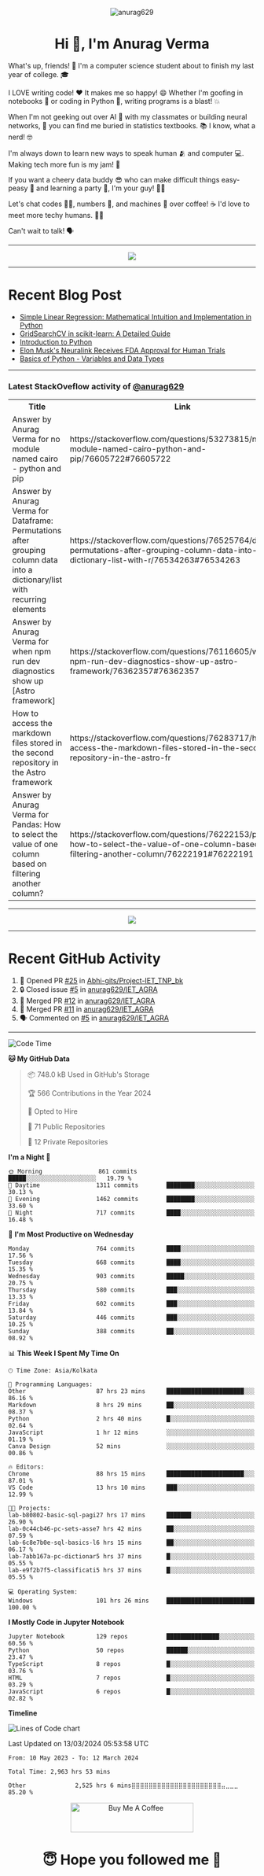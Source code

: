 

<p align="center"> <img src="https://komarev.com/ghpvc/?username=anurag629&label=Profile%20views&color=0e75b6&style=flat" alt="anurag629" /> </p>

<h1 align="center">Hi 👋, I'm Anurag Verma</h1>

What's up, friends! 👋 I'm a computer science student about to finish my last year of college. 🎓

I LOVE writing code! ❤️ It makes me so happy! 😄 Whether I'm goofing in notebooks 📓 or coding in Python 🐍, writing programs is a blast! 💥

When I'm not geeking out over AI 🤖 with my classmates or building neural networks, 🧠 you can find me buried in statistics textbooks. 📚 I know, what a nerd! 🤓

I'm always down to learn new ways to speak human 🫂 and computer 💻. Making tech more fun is my jam! 🍇

If you want a cheery data buddy 😎 who can make difficult things easy-peasy 🥝 and learning a party 🎉, I'm your guy! 🙋‍♂️

Let's chat codes 👨‍💻, numbers 🧮, and machines 🤖 over coffee! ☕ I'd love to meet more techy humans. 💁‍♂️

Can't wait to talk! 🗣️

---

<p align="center">
  <img src="https://spotify-github-profile.vercel.app/api/view.svg?uid=mwvywke3fo2gajpenodnmobfh&cover_image=true&theme=default&show_offline=false&background_color=121212&interchange=false&bar_color=53b14f&bar_color_cover=true">
</p>

---

# Recent Blog Post

<!-- BLOG-POST-LIST:START -->
- [Simple Linear Regression: Mathematical Intuition and Implementation in Python](https://codercops.tech/blog/machine-learning-algorithms/simple-linear-regression-mathematical-intuation)
- [GridSearchCV in scikit-learn: A Detailed Guide](https://codercops.tech/blog/gridsearchcv-in-scikit-learn-a-detailed-guide)
- [Introduction to Python](https://codercops.tech/blog/python-tutorial/introduction-to-python)
- [Elon Musk&#39;s Neuralink Receives FDA Approval for Human Trials](https://codercops.tech/blog/elon-musks-neuralink-receives-fda-approval-for-human-trials)
- [Basics of Python - Variables and Data Types](https://codercops.tech/blog/python-basics-of-python-variables-and-data-types)
<!-- BLOG-POST-LIST:END -->

---

### Latest StackOveflow activity of [@anurag629](https://github.com/anurag629)
<table>
  <tr><th>Title</th><th>Link</th></tr>
  <!-- STACKOVERFLOW:START --><tr><td>Answer by Anurag Verma for no module named cairo - python and pip</td><td>https://stackoverflow.com/questions/53273815/no-module-named-cairo-python-and-pip/76605722#76605722</td></tr><tr><td>Answer by Anurag Verma for Dataframe: Permutations after grouping column data into a dictionary/list with recurring elements</td><td>https://stackoverflow.com/questions/76525764/dataframe-permutations-after-grouping-column-data-into-a-dictionary-list-with-r/76534263#76534263</td></tr><tr><td>Answer by Anurag Verma for when npm run dev diagnostics show up [Astro framework]</td><td>https://stackoverflow.com/questions/76116605/when-npm-run-dev-diagnostics-show-up-astro-framework/76362357#76362357</td></tr><tr><td>How to access the markdown files stored in the second repository in the Astro framework</td><td>https://stackoverflow.com/questions/76283717/how-to-access-the-markdown-files-stored-in-the-second-repository-in-the-astro-fr</td></tr><tr><td>Answer by Anurag Verma for Pandas: How to select the value of one column based on filtering another column?</td><td>https://stackoverflow.com/questions/76222153/pandas-how-to-select-the-value-of-one-column-based-on-filtering-another-column/76222191#76222191</td></tr><!-- STACKOVERFLOW:END -->
</table>

---

<p align="center">
  <img alig src="https://github-profile-trophy.vercel.app/?username=anurag629&theme=onedark&column=-1" />
</p>

---

# Recent GitHub Activity
<!--START_SECTION:activity-->
1. 💪 Opened PR [#25](https://github.com/Abhi-gits/Project-IET_TNP_bk/pull/25) in [Abhi-gits/Project-IET_TNP_bk](https://github.com/Abhi-gits/Project-IET_TNP_bk)
2. 🔒 Closed issue [#5](https://github.com/anurag629/IET_AGRA/issues/5) in [anurag629/IET_AGRA](https://github.com/anurag629/IET_AGRA)
3. 🎉 Merged PR [#12](https://github.com/anurag629/IET_AGRA/pull/12) in [anurag629/IET_AGRA](https://github.com/anurag629/IET_AGRA)
4. 🎉 Merged PR [#11](https://github.com/anurag629/IET_AGRA/pull/11) in [anurag629/IET_AGRA](https://github.com/anurag629/IET_AGRA)
5. 🗣 Commented on [#5](https://github.com/anurag629/IET_AGRA/issues/5#issuecomment-1854540580) in [anurag629/IET_AGRA](https://github.com/anurag629/IET_AGRA)
<!--END_SECTION:activity-->

---

<!--START_SECTION:waka-->
![Code Time](http://img.shields.io/badge/Code%20Time-2%2C968%20hrs%2053%20mins-blue)

**🐱 My GitHub Data** 

> 📦 748.0 kB Used in GitHub's Storage 
 > 
> 🏆 566 Contributions in the Year 2024
 > 
> 💼 Opted to Hire
 > 
> 📜 71 Public Repositories 
 > 
> 🔑 12 Private Repositories 
 > 
**I'm a Night 🦉** 

```text
🌞 Morning                861 commits         █████░░░░░░░░░░░░░░░░░░░░   19.79 % 
🌆 Daytime                1311 commits        ████████░░░░░░░░░░░░░░░░░   30.13 % 
🌃 Evening                1462 commits        ████████░░░░░░░░░░░░░░░░░   33.60 % 
🌙 Night                  717 commits         ████░░░░░░░░░░░░░░░░░░░░░   16.48 % 
```
📅 **I'm Most Productive on Wednesday** 

```text
Monday                   764 commits         ████░░░░░░░░░░░░░░░░░░░░░   17.56 % 
Tuesday                  668 commits         ████░░░░░░░░░░░░░░░░░░░░░   15.35 % 
Wednesday                903 commits         █████░░░░░░░░░░░░░░░░░░░░   20.75 % 
Thursday                 580 commits         ███░░░░░░░░░░░░░░░░░░░░░░   13.33 % 
Friday                   602 commits         ███░░░░░░░░░░░░░░░░░░░░░░   13.84 % 
Saturday                 446 commits         ███░░░░░░░░░░░░░░░░░░░░░░   10.25 % 
Sunday                   388 commits         ██░░░░░░░░░░░░░░░░░░░░░░░   08.92 % 
```


📊 **This Week I Spent My Time On** 

```text
🕑︎ Time Zone: Asia/Kolkata

💬 Programming Languages: 
Other                    87 hrs 23 mins      ██████████████████████░░░   86.16 % 
Markdown                 8 hrs 29 mins       ██░░░░░░░░░░░░░░░░░░░░░░░   08.37 % 
Python                   2 hrs 40 mins       █░░░░░░░░░░░░░░░░░░░░░░░░   02.64 % 
JavaScript               1 hr 12 mins        ░░░░░░░░░░░░░░░░░░░░░░░░░   01.19 % 
Canva Design             52 mins             ░░░░░░░░░░░░░░░░░░░░░░░░░   00.86 % 

🔥 Editors: 
Chrome                   88 hrs 15 mins      ██████████████████████░░░   87.01 % 
VS Code                  13 hrs 10 mins      ███░░░░░░░░░░░░░░░░░░░░░░   12.99 % 

🐱‍💻 Projects: 
lab-b80802-basic-sql-pagi27 hrs 17 mins      ███████░░░░░░░░░░░░░░░░░░   26.90 % 
lab-0c44cb46-pc-sets-asse7 hrs 42 mins       ██░░░░░░░░░░░░░░░░░░░░░░░   07.59 % 
lab-6c8e7b0e-sql-basics-l6 hrs 15 mins       ██░░░░░░░░░░░░░░░░░░░░░░░   06.17 % 
lab-7abb167a-pc-dictionar5 hrs 37 mins       █░░░░░░░░░░░░░░░░░░░░░░░░   05.55 % 
lab-e9f2b7f5-classificati5 hrs 37 mins       █░░░░░░░░░░░░░░░░░░░░░░░░   05.55 % 

💻 Operating System: 
Windows                  101 hrs 26 mins     █████████████████████████   100.00 % 
```

**I Mostly Code in Jupyter Notebook** 

```text
Jupyter Notebook         129 repos           ███████████████░░░░░░░░░░   60.56 % 
Python                   50 repos            ██████░░░░░░░░░░░░░░░░░░░   23.47 % 
TypeScript               8 repos             █░░░░░░░░░░░░░░░░░░░░░░░░   03.76 % 
HTML                     7 repos             █░░░░░░░░░░░░░░░░░░░░░░░░   03.29 % 
JavaScript               6 repos             █░░░░░░░░░░░░░░░░░░░░░░░░   02.82 % 
```



**Timeline**

![Lines of Code chart](https://raw.githubusercontent.com/anurag629/anurag629/main/assets/bar_graph.png)


 Last Updated on 13/03/2024 05:53:58 UTC
<!--END_SECTION:waka-->

<!--START_SECTION:waka-simple-->

```text
From: 10 May 2023 - To: 12 March 2024

Total Time: 2,963 hrs 53 mins

Other              2,525 hrs 6 mins⣿⣿⣿⣿⣿⣿⣿⣿⣿⣿⣿⣿⣿⣿⣿⣿⣿⣿⣿⣿⣿⣤⣀⣀⣀   85.20 %
```

<!--END_SECTION:waka-simple-->

<p align="center"> 
<a href="https://www.buymeacoffee.com/anurag629" target="_blank"><img src="https://cdn.buymeacoffee.com/buttons/default-orange.png" alt="Buy Me A Coffee" height="60" width="250"></a>
</p>


<h1 align="center"> 😇 Hope you followed me 🥰  </h1>
